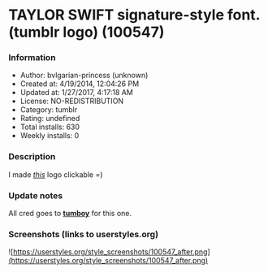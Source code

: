 # TAYLOR SWIFT signature-style font. (tumblr logo) (100547)

### Information
- Author: bvlgarian-princess (unknown)
- Created at: 4/19/2014, 12:04:26 PM
- Updated at: 1/27/2017, 4:17:18 AM
- License: NO-REDISTRIBUTION
- Category: tumblr
- Rating: undefined
- Total installs: 630
- Weekly installs: 0


### Description
I made <a href="http://userstyles.org/styles/60486/taylor-swift-tumblr-logo" target="_blank"><i>this</i></a> logo clickable =)

### Update notes
All cred goes to <a href="http://userstyles.org/users/132804" target="_blank"><b>tumboy</b></a> for this one.

### Screenshots (links to userstyles.org)
![https://userstyles.org/style_screenshots/100547_after.png](https://userstyles.org/style_screenshots/100547_after.png)


